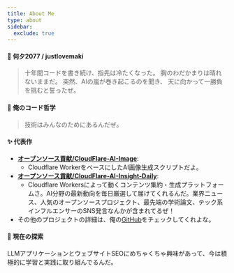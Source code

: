 ```yaml
---
title: About Me
type: about
sidebar:
  exclude: true
---
```

#### 👋 何夕2077 / justlovemaki

> 十年間コードを書き続け、指先は冷たくなった。
> 胸のわだかまりは晴れないままだ。
> 突然、AIの嵐が巻き起こるのを聞き、
> 天に向かって一勝負を挑むと誓ったぜ。

#### 🚀 俺のコード哲学

> 技術はみんなのためにあるんだぜ。

#### ✨ 代表作

*   **[オープンソース貢献/CloudFlare-AI-Image](https://github.com/justlovemaki/CloudFlare-AI-Image)**:
    *   Cloudflare WorkerをベースにしたAI画像生成スクリプトだよ。
*   **[オープンソース貢献/CloudFlare-AI-Insight-Daily](https://github.com/justlovemaki/CloudFlare-AI-Insight-Daily)**:
    *   Cloudflare Workersによって動くコンテンツ集約・生成プラットフォームさ。AI分野の最新動向を毎日厳選して届けてくれるんだ。業界ニュース、人気のオープンソースプロジェクト、最先端の学術論文、テック系インフルエンサーのSNS発言なんかが含まれてるぜ！
*   その他のプロジェクトの詳細は、俺の[GitHub](https://github.com/justlovemaki)をチェックしてくれよな。

#### 🌱 現在の探索

LLMアプリケーションとウェブサイトSEOにめちゃくちゃ興味があって、今は積極的に学習と実践に取り組んでるんだ。